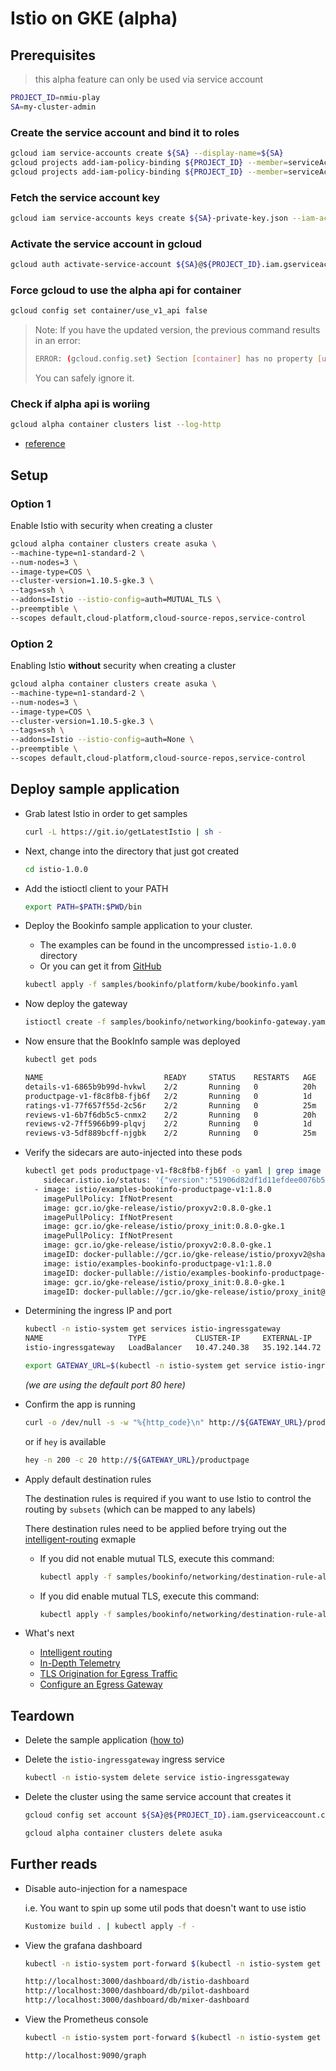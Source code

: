 # Istio on GKE (alpha)

## Prerequisites

> this alpha feature can only be used via service account

```sh
PROJECT_ID=nmiu-play
SA=my-cluster-admin
```

### Create the service account and bind it to roles

```sh
gcloud iam service-accounts create ${SA} --display-name=${SA}
gcloud projects add-iam-policy-binding ${PROJECT_ID} --member=serviceAccount:${SA}@${PROJECT_ID}.iam.gserviceaccount.com --role=roles/container.clusterAdmin
gcloud projects add-iam-policy-binding ${PROJECT_ID} --member=serviceAccount:${SA}@${PROJECT_ID}.iam.gserviceaccount.com --role=roles/iam.serviceAccountActor
```

### Fetch the service account key

```sh
gcloud iam service-accounts keys create ${SA}-private-key.json --iam-account=${SA}@${PROJECT_ID}.iam.gserviceaccount.com
```

### Activate the service account in gcloud

```sh
gcloud auth activate-service-account ${SA}@${PROJECT_ID}.iam.gserviceaccount.com --key-file=${SA}-private-key.json
```

### Force gcloud to use the alpha api for container

```sh
gcloud config set container/use_v1_api false
```

> Note: If you have the updated version, the previous command results in an error:
> ```sh
> ERROR: (gcloud.config.set) Section [container] has no property [use_v1_api].
> ```
> You can safely ignore it.

### Check if alpha api is woriing

```sh
gcloud alpha container clusters list --log-http
```

* [reference](https://cloud.google.com/kubernetes-engine/docs/reference/api-organization#beta)

## Setup

### Option 1

Enable Istio with security when creating a cluster

```sh
gcloud alpha container clusters create asuka \
--machine-type=n1-standard-2 \
--num-nodes=3 \
--image-type=COS \
--cluster-version=1.10.5-gke.3 \
--tags=ssh \
--addons=Istio --istio-config=auth=MUTUAL_TLS \
--preemptible \
--scopes default,cloud-platform,cloud-source-repos,service-control
```

### Option 2

Enabling Istio **without** security when creating a cluster

```sh
gcloud alpha container clusters create asuka \
--machine-type=n1-standard-2 \
--num-nodes=3 \
--image-type=COS \
--cluster-version=1.10.5-gke.3 \
--tags=ssh \
--addons=Istio --istio-config=auth=None \
--preemptible \
--scopes default,cloud-platform,cloud-source-repos,service-control
```

## Deploy sample application

* Grab latest Istio in order to get samples

  ```sh
  curl -L https://git.io/getLatestIstio | sh -
  ```

* Next, change into the directory that just got created 

  ```sh
  cd istio-1.0.0
  ```

* Add the istioctl client to your PATH

  ```sh
  export PATH=$PATH:$PWD/bin
  ```

* Deploy the Bookinfo sample application to your cluster.
  * The examples can be found in the uncompressed `istio-1.0.0` directory
  * Or you can get it from [GitHub](https://github.com/istio/istio)

  ```sh
  kubectl apply -f samples/bookinfo/platform/kube/bookinfo.yaml
  ```

* Now deploy the gateway

  ```sh
  istioctl create -f samples/bookinfo/networking/bookinfo-gateway.yaml
  ```

* Now ensure that the BookInfo sample was deployed

  ```sh
  kubectl get pods

  NAME                           READY     STATUS    RESTARTS   AGE
  details-v1-6865b9b99d-hvkwl    2/2       Running   0          20h
  productpage-v1-f8c8fb8-fjb6f   2/2       Running   0          1d
  ratings-v1-77f657f55d-2c56r    2/2       Running   0          25m
  reviews-v1-6b7f6db5c5-cnmx2    2/2       Running   0          20h
  reviews-v2-7ff5966b99-plqvj    2/2       Running   0          1d
  reviews-v3-5df889bcff-njgbk    2/2       Running   0          25m
  ```

* Verify the sidecars are auto-injected into these pods

  ```sh
  kubectl get pods productpage-v1-f8c8fb8-fjb6f -o yaml | grep image
      sidecar.istio.io/status: '{"version":"51906d82df1d11efdee0076b5f1ae634793093e5075eb5ab2479a638dbb202ff","initContainers":["istio-init"],"containers":["istio-proxy"],"volumes":["istio-envoy","istio-certs"],"imagePullSecrets":null}'
    - image: istio/examples-bookinfo-productpage-v1:1.8.0
      imagePullPolicy: IfNotPresent
      image: gcr.io/gke-release/istio/proxyv2:0.8.0-gke.1
      imagePullPolicy: IfNotPresent
      image: gcr.io/gke-release/istio/proxy_init:0.8.0-gke.1
      imagePullPolicy: IfNotPresent
      image: gcr.io/gke-release/istio/proxyv2:0.8.0-gke.1
      imageID: docker-pullable://gcr.io/gke-release/istio/proxyv2@sha256:93bf83eef6ce267fd091f61183d4432dfb93c2981d2fa1a856d8f616df0f6378
      image: istio/examples-bookinfo-productpage-v1:1.8.0
      imageID: docker-pullable://istio/examples-bookinfo-productpage-v1@sha256:ed65a39f8b3ec5a7c7973c8e0861b89465998a0617bc0d0c76ce0a97080694a9
      image: gcr.io/gke-release/istio/proxy_init:0.8.0-gke.1
      imageID: docker-pullable://gcr.io/gke-release/istio/proxy_init@sha256:ed2b18249fc7cc3fb10f73a29b4b6121bd193b8213460da3658e6d1f51b877ef
  ```

* Determining the ingress IP and port

  ```sh
  kubectl -n istio-system get services istio-ingressgateway
  NAME                   TYPE           CLUSTER-IP     EXTERNAL-IP     PORT(S)                                      AGE
  istio-ingressgateway   LoadBalancer   10.47.240.38   35.192.144.72   80:31380/TCP,443:31390/TCP,31400:31400/TCP   1d
  ```

  ```sh
  export GATEWAY_URL=$(kubectl -n istio-system get service istio-ingressgateway -o jsonpath='{.status.loadBalancer.ingress[0].ip}')
  ```

  _(we are using the default port 80 here)_

* Confirm the app is running

  ```sh
  curl -o /dev/null -s -w "%{http_code}\n" http://${GATEWAY_URL}/productpage
  ```

  or if `hey` is available

  ```sh
  hey -n 200 -c 20 http://${GATEWAY_URL}/productpage
  ```

* Apply default destination rules

  The destination rules is required if you want to use Istio to control the routing by `subsets` (which can be mapped to any labels)

  There destination rules need to be applied before trying out the [intelligent-routing](https://istio.io/docs/examples/intelligent-routing/) exmaple

  * If you did not enable mutual TLS, execute this command:
    ```sh
    kubectl apply -f samples/bookinfo/networking/destination-rule-all.yaml
    ```
  * If you did enable mutual TLS, execute this command:
    ```sh
    kubectl apply -f samples/bookinfo/networking/destination-rule-all-mtls.yaml
    ```

* What's next
  * [Intelligent routing](https://istio.io/docs/examples/intelligent-routing/)
  * [In-Depth Telemetry](https://istio.io/docs/examples/telemetry/)
  * [TLS Origination for Egress Traffic](https://istio.io/docs/examples/advanced-egress/egress-tls-origination/)
  * [Configure an Egress Gateway](https://istio.io/docs/examples/advanced-egress/egress-gateway/)

## Teardown

* Delete the sample application ([how to](https://istio.io/docs/examples/bookinfo/#uninstall-from-kubernetes-environment))
* Delete the `istio-ingressgateway` ingress service

  ```sh
  kubectl -n istio-system delete service istio-ingressgateway
  ```

* Delete the cluster using the same service account that creates it

  ```sh
  gcloud config set account ${SA}@${PROJECT_ID}.iam.gserviceaccount.com
  ```

  ```sh
  gcloud alpha container clusters delete asuka
  ```

## Further reads

* Disable auto-injection for a namespace

  i.e. You want to spin up some util pods that doesn't want to use istio

  ```sh
  Kustomize build . | kubectl apply -f -
  ```

* View the grafana dashboard

  ```sh
  kubectl -n istio-system port-forward $(kubectl -n istio-system get pod -l app=grafana -o jsonpath='{.items[0].metadata.name}') 3000:3000
  ```

  ```sh
  http://localhost:3000/dashboard/db/istio-dashboard
  http://localhost:3000/dashboard/db/pilot-dashboard
  http://localhost:3000/dashboard/db/mixer-dashboard
  ```

* View the Prometheus console

  ```sh
  kubectl -n istio-system port-forward $(kubectl -n istio-system get pod -l app=prometheus -o jsonpath='{.items[0].metadata.name}') 9090:9090
  ```

  ```sh
  http://localhost:9090/graph
  ```